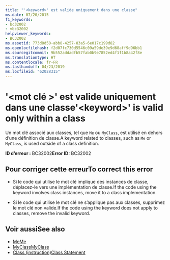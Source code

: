 ```yaml
---
title: "'<keyword>' est valide uniquement dans une classe"
ms.date: 07/20/2015
f1_keywords:
- bc32002
- vbc32002
helpviewer_keywords:
- BC32002
ms.assetid: 773d8d50-abb8-4257-83a5-6e017c199d82
ms.openlocfilehash: f2d07fc730d5546c09a59de39e9d68aff9d96bb1
ms.sourcegitcommit: 9b552addadfb57fab0b9e7852ed4f1f1b8a42f8e
ms.translationtype: HT
ms.contentlocale: fr-FR
ms.lasthandoff: 04/23/2019
ms.locfileid: "62028315"
---
```

# <a name="keyword-is-valid-only-within-a-class"></a><span data-ttu-id="789a8-102">'\<mot clé >' est valide uniquement dans une classe</span><span class="sxs-lookup"><span data-stu-id="789a8-102">'\<keyword>' is valid only within a class</span></span>
<span data-ttu-id="789a8-103">Un mot clé associé aux classes, tel que `Me` ou `MyClass`, est utilisé en dehors d’une définition de classe.</span><span class="sxs-lookup"><span data-stu-id="789a8-103">A keyword related to classes, such as `Me` or `MyClass`, is used outside of a class definition.</span></span>  
  
 <span data-ttu-id="789a8-104">**ID d’erreur :** BC32002</span><span class="sxs-lookup"><span data-stu-id="789a8-104">**Error ID:** BC32002</span></span>  
  
## <a name="to-correct-this-error"></a><span data-ttu-id="789a8-105">Pour corriger cette erreur</span><span class="sxs-lookup"><span data-stu-id="789a8-105">To correct this error</span></span>  
  
- <span data-ttu-id="789a8-106">Si le code qui utilise le mot clé implique des instances de classe, déplacez-le vers une implémentation de classe.</span><span class="sxs-lookup"><span data-stu-id="789a8-106">If the code using the keyword involves class instances, move it to a class implementation.</span></span>  
  
- <span data-ttu-id="789a8-107">Si le code qui utilise le mot clé ne s’applique pas aux classes, supprimez le mot clé non valide.</span><span class="sxs-lookup"><span data-stu-id="789a8-107">If the code using the keyword does not apply to classes, remove the invalid keyword.</span></span>  
  
## <a name="see-also"></a><span data-ttu-id="789a8-108">Voir aussi</span><span class="sxs-lookup"><span data-stu-id="789a8-108">See also</span></span>

- [<span data-ttu-id="789a8-109">Me</span><span class="sxs-lookup"><span data-stu-id="789a8-109">Me</span></span>](~/docs/visual-basic/programming-guide/program-structure/me-my-mybase-and-myclass.md#me)
- [<span data-ttu-id="789a8-110">MyClass</span><span class="sxs-lookup"><span data-stu-id="789a8-110">MyClass</span></span>](~/docs/visual-basic/programming-guide/program-structure/me-my-mybase-and-myclass.md#myclass)
- [<span data-ttu-id="789a8-111">Class (instruction)</span><span class="sxs-lookup"><span data-stu-id="789a8-111">Class Statement</span></span>](../../visual-basic/language-reference/statements/class-statement.md)
